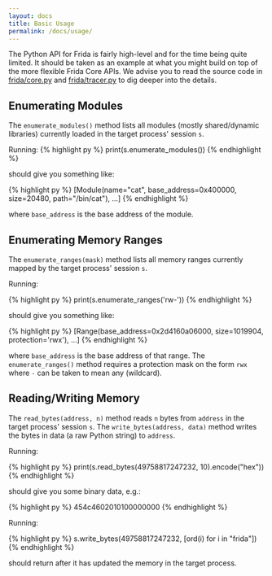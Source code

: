 ```yaml
---
layout: docs
title: Basic Usage
permalink: /docs/usage/
---
```


The Python API for Frida is fairly high-level and for the time being quite
limited. It should be taken as an example at what you might build on top of
the more flexible Frida Core APIs. We advise you to read the source code in
[frida/core.py](https://github.com/frida/frida-python/blob/master/src/frida/core.py)
and [frida/tracer.py](https://github.com/frida/frida-python/blob/master/src/frida/tracer.py)
to dig deeper into the details.

## Enumerating Modules

The `enumerate_modules()` method lists all modules (mostly shared/dynamic
libraries) currently loaded in the target process' session `s`.

Running:
{% highlight py %}
print(s.enumerate_modules())
{% endhighlight %}

should give you something like:

{% highlight py %}
[Module(name="cat", base_address=0x400000, size=20480, path="/bin/cat"), ...]
{% endhighlight %}

where `base_address` is the base address of the module.

## Enumerating Memory Ranges

The `enumerate_ranges(mask)` method lists all memory ranges currently mapped
by the target process' session `s`.

Running:

{% highlight py %}
print(s.enumerate_ranges('rw-'))
{% endhighlight %}

should give you something like:

{% highlight py %}
[Range(base_address=0x2d4160a06000, size=1019904, protection='rwx'), ...]
{% endhighlight %}

where `base_address` is the base address of that range. The `enumerate_ranges()`
method requires a protection mask on the form `rwx` where `-` can be taken to
mean any (wildcard).

## Reading/Writing Memory

The `read_bytes(address, n)` method reads `n` bytes from `address` in the target
process' session `s`. The `write_bytes(address, data)` method writes the bytes
in data (a raw Python string) to `address`.

Running:

{% highlight py %}
print(s.read_bytes(49758817247232, 10).encode("hex"))
{% endhighlight %}

should give you some binary data, e.g.:

{% highlight py %}
454c4602010100000000
{% endhighlight %}

Running:

{% highlight py %}
s.write_bytes(49758817247232, [ord(i) for i in "frida"])
{% endhighlight %}

should return after it has updated the memory in the target process.

